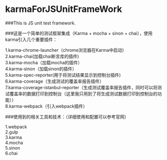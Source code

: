 # karmaForJSUnitFrameWork
###This is JS unit test framework.

###这是一个简单的测试框架集成（Karma + mocha + sinon + chai），使用karma引入几个重要插件：<br>

1.karma-chrome-launcher（chrome浏览器在Karma中启动）<br>
2.karma-chai(加载chai断言库的插件)<br>
3.karma-mocha（加载mocha的插件）<br>
4.karma-sinon（加载sinon的插件）<br>
5.karma-spec-reporter(用于将测试结果显示到控制台插件)<br>
6.karma-coverage（生成测试的覆盖率报告插件）<br>
7.karma-coverage-istanbul-reporter（生成测试覆盖率报告插件，同时可以将测试覆盖率的数据打印到控制台（这里我只用到了将生成测试数据打印到控制台的功能））<br>
8.karma-webpack（引入webpack插件）<br>


###使用到的相关工具和技术：（详细使用和配置可以参考官网）<br>

1.webpack<br>
2.gulp<br>
3.karma<br>
4.mocha<br>
5.sinon<br>
6.chai
